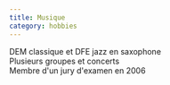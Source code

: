 ```yaml
---
title: Musique
category: hobbies
---
```


DEM classique et DFE jazz en saxophone<br />
Plusieurs groupes et concerts<br />
Membre d'un jury d'examen en 2006
